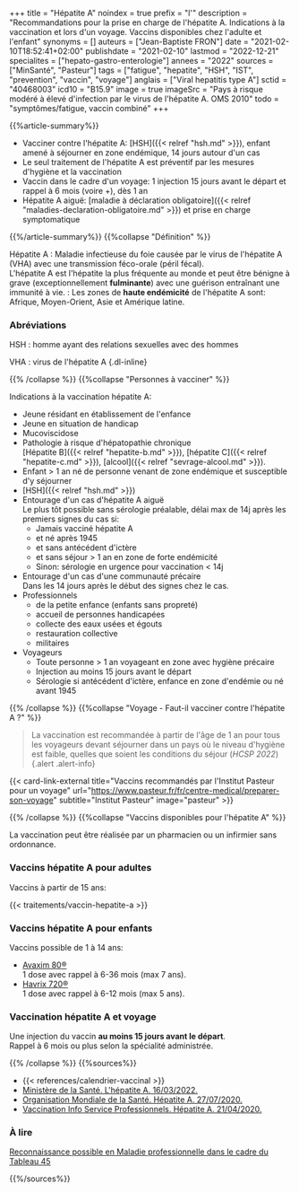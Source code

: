 +++
title = "Hépatite A"
noindex = true
prefix = "l'"
description = "Recommandations pour la prise en charge de l'hépatite A. Indications à la vaccination et lors d'un voyage. Vaccins disponibles chez l'adulte et l'enfant"
synonyms = []
auteurs = ["Jean-Baptiste FRON"]
date = "2021-02-10T18:52:41+02:00"
publishdate = "2021-02-10"
lastmod = "2022-12-21"
specialites = ["hepato-gastro-enterologie"]
annees = "2022"
sources = ["MinSanté", "Pasteur"]
tags = ["fatigue", "hepatite", "HSH", "IST", "prevention", "vaccin", "voyage"]
anglais = ["Viral hepatitis type A"]
sctid = "40468003"
icd10 = "B15.9"
image = true
imageSrc = "Pays à risque modéré à élevé d'infection par le virus de l'hépatite A. OMS 2010"
todo = "symptômes/fatigue, vaccin combiné"
+++

{{%article-summary%}}

- Vacciner contre l'hépatite A: [HSH]({{< relref "hsh.md" >}}), enfant amené à séjourner en zone endémique, 14 jours autour d'un cas
- Le seul traitement de l'hépatite A est préventif par les mesures d'hygiène et la vaccination
- Vaccin dans le cadre d'un voyage: 1 injection 15 jours avant le départ et rappel à 6 mois (voire +), dès 1 an
- Hépatite A aiguë: [maladie à déclaration obligatoire]({{< relref "maladies-declaration-obligatoire.md" >}}) et prise en charge symptomatique

{{%/article-summary%}}
{{%collapse "Définition" %}}

Hépatite A
: Maladie infectieuse du foie causée par le virus de l'hépatite A (VHA) avec une transmission féco-orale (péril fécal).  
L'hépatite A est l'hépatite la plus fréquente au monde et peut être bénigne à grave (exceptionnellement **fulminante**) avec une guérison entraînant une immunité à vie.
: Les zones de **haute endémicité** de l'hépatite A sont: Afrique, Moyen-Orient, Asie et Amérique latine.

### Abréviations

HSH
: homme ayant des relations sexuelles avec des hommes

VHA
: virus de l'hépatite A
{.dl-inline}

{{% /collapse %}}
{{%collapse "Personnes à vacciner" %}}

Indications à la vaccination hépatite A:

- Jeune résidant en établissement de l'enfance
- Jeune en situation de handicap
- Mucoviscidose
- Pathologie à risque d'hépatopathie chronique  
  [Hépatite B]({{< relref "hepatite-b.md" >}}), [hépatite C]({{< relref "hepatite-c.md" >}}), [alcool]({{< relref "sevrage-alcool.md" >}}).
- Enfant > 1 an né de personne venant de zone endémique et susceptible d'y séjourner
- [HSH]({{< relref "hsh.md" >}})
- Entourage d'un cas d'hépatite A aiguë  
  Le plus tôt possible sans sérologie préalable, délai max de 14j après les premiers signes du cas si:
  - Jamais vacciné hépatite A
  - et né après 1945
  - et sans antécédent d'ictère
  - et sans séjour > 1 an en zone de forte endémicité
  - Sinon: sérologie en urgence pour vaccination < 14j
- Entourage d'un cas d'une communauté précaire  
  Dans les 14 jours après le début des signes chez le cas.
- Professionnels
  - de la petite enfance (enfants sans propreté)
  - accueil de personnes handicapées
  - collecte des eaux usées et égouts
  - restauration collective
  - militaires
- Voyageurs
  - Toute personne > 1 an voyageant en zone avec hygiène précaire
  - Injection au moins 15 jours avant le départ
  - Sérologie si antécédent d'ictère, enfance en zone d'endémie ou né avant 1945

{{% /collapse %}}
{{%collapse "Voyage - Faut-il vacciner contre l'hépatite A ?" %}}

> La vaccination est recommandée à partir de l'âge de 1 an pour tous les voyageurs devant séjourner dans un pays où le niveau d'hygiène est faible, quelles que soient les conditions du séjour (*HCSP 2022*)
{.alert .alert-info}

{{< card-link-external title="Vaccins recommandés par l'Institut Pasteur pour un voyage" url="https://www.pasteur.fr/fr/centre-medical/preparer-son-voyage" subtitle="Institut Pasteur" image="pasteur" >}}

{{% /collapse %}}
{{%collapse "Vaccins disponibles pour l'hépatite A" %}}

La vaccination peut être réalisée par un pharmacien ou un infirmier sans ordonnance.

### Vaccins hépatite A pour adultes

Vaccins à partir de 15 ans:

{{< traitements/vaccin-hepatite-a >}}

### Vaccins hépatite A pour enfants

Vaccins possible de 1 à 14 ans:

- [Avaxim 80®](https://base-donnees-publique.medicaments.gouv.fr/affichageDoc.php?specid=63777215&typedoc=R)  
  1 dose avec rappel à 6-36 mois (max 7 ans).
- [Havrix 720®](https://base-donnees-publique.medicaments.gouv.fr/affichageDoc.php?specid=60152436&typedoc=R)  
  1 dose avec rappel à 6-12 mois (max 5 ans).

### Vaccination hépatite A et voyage

Une injection du vaccin **au moins 15 jours avant le départ**.  
Rappel à 6 mois ou plus selon la spécialité administrée.

{{% /collapse %}}
{{%sources%}}

- {{< references/calendrier-vaccinal >}}
- [Ministère de la Santé. L'hépatite A. 16/03/2022.](https://solidarites-sante.gouv.fr/soins-et-maladies/maladies/maladies-infectieuses/article/l-hepatite-a)
- [Organisation Mondiale de la Santé. Hépatite A. 27/07/2020.](https://www.who.int/fr/news-room/fact-sheets/detail/hepatitis-a)
- [Vaccination Info Service Professionnels. Hépatite A. 21/04/2020.](https://professionnels.vaccination-info-service.fr/Maladies-et-leurs-vaccins/Hepatite-A)

### À lire

[Reconnaissance possible en Maladie professionnelle dans le cadre du Tableau 45](https://www.inrs.fr/publications/bdd/mp/tableau.html?refINRS=RG%2045)

{{%/sources%}}
